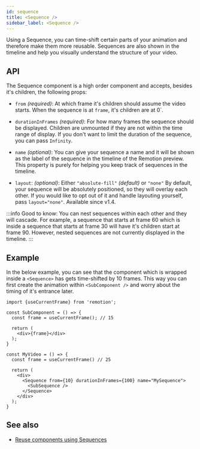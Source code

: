 ```yaml
---
id: sequence
title: <Sequence />
sidebar_label: <Sequence />
---
```


Using a Sequence, you can time-shift certain parts of your animation and therefore make them more reusable. Sequences are also shown in the timeline and help you visually understand the structure of your video.

## API

The Sequence component is a high order component and accepts, besides it's children, the following props:

- `from` _(required)_: At which frame it's children should assume the video starts. When the sequence is at `frame`, it's children are at 0`.

- `durationInFrames` _(required)_: For how many frames the sequence should be displayed. Children are unmounted if they are not within the time range of display. If you don't want to limit the duration of the sequence, you can pass `Infinity`.

- `name` _(optional)_: You can give your sequence a name and it will be shown as the label of the sequence in the timeline of the Remotion preview. This property is purely for helping you keep track of sequences in the timeline.

- `layout`: _(optional)_: Either `"absolute-fill"` _(default)_ or `"none"` By default, your sequence will be absolutely positioned, so they will overlay each other. If you would like to opt out of it and handle layouting yourself, pass `layout="none"`. Available since v1.4.

:::info
Good to know: You can nest sequences within each other and they will cascade. For example, a sequence that starts at frame 60 which is inside a sequence that starts at frame 30 will have it's children start at frame 90. However, nested sequences are not currently displayed in the timeline.
:::

## Example

In the below example, you can see that the component which is wrapped inside a `<Sequence>` has gets time-shifted by 10 frames. This way you can first create the animation within `<SubComponent />` and worry about the timing of it's entrance later.

```tsx
import {useCurrentFrame} from 'remotion';

const SubComponent = () => {
  const frame = useCurrentFrame(); // 15

  return (
    <div>{frame}</div>
  );
}

const MyVideo = () => {
  const frame = useCurrentFrame() // 25

  return (
    <div>
      <Sequence from={10} durationInFrames={100} name="MySequence">
        <SubSequence />
      </Sequence>
    </div>
  );
}
```

## See also

- [Reuse components using Sequences](/docs/reusability)
